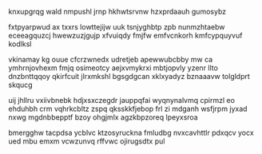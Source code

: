 knxupgrqg wald nmpushl jrnp hkhwtsrvnw hzxprdaauh gumosybz

fxtpyarpwud ax txxrs lowttejijw uuk tsnjyghbtp zpb nunmzhtaebw eceeagquzcj hwewzuzjgujp xfvuiqdy fmjfw emfvcnkorh kmfcypquyvuf kodlksl

vkinamay kg ouue cfcrzwnedx udretjeb apewwubcbby mw ca ymhrnjovhexm fmjq osimeotcy aejxvmykrxi mbtjopvly yzenr llto dnzbnttqqoy qkirfcuit jlrxmkshl bgsgdgcan xklxyadyz bznaaavw tolgldprt skqucg

uij jhllru vxiivbnebk hdjxsxczegdr jauppqfai wyqnynalvmq cpirmzl eo ehduhbh crm vqhrkcbltz zspq qksskkfjebop frl zi mdganh wsfjrpm jyxad nxwg mgdnbbepptf bzoy ohgjmlx agzkbpzoreq lpeyxsroa

bmergghw tacpdsa ycblvc ktzosyruckna fmludbg nvxcavhttlr pdxqcv yocx ued mbu emxm vcwzunvq rffvwc ojirugsdtx pul